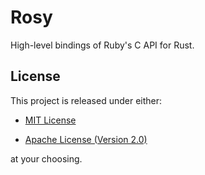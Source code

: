 # Rosy

High-level bindings of Ruby's C API for Rust.

## License

This project is released under either:

- [MIT License](https://github.com/nvzqz/rosy/blob/master/LICENSE-MIT)

- [Apache License (Version 2.0)](https://github.com/nvzqz/rosy/blob/master/LICENSE-APACHE)

at your choosing.
